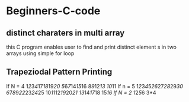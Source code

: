 # Beginners-C-code

## distinct charaters in multi array

this C program enables user to find and print distinct element s in two arrays using simple for loop

## Trapeziodal Pattern Printing
 
 If N = 4
1*2*3*4*17*18*19*20
  5*6*7*14*15*16
    8*9*12*13
      10*11
If n = 5
1*2*3*4*5*26*27*28*29*30
  6*7*8*9*22*23*24*25
    10*11*12*19*20*21
      13*14*17*18
        15*16
If N = 2
1*2*5*6
  3*4

